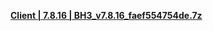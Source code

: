 **[ Client | 7.8.16 | BH3_v7.8.16_faef554754de.7z ](https://autopatchbeta.bh3.com/ptpublic/Beta/20240913102608_pvHOJXoqgwyVJmEL/BH3_v7.8.16_faef554754de.7z)**

